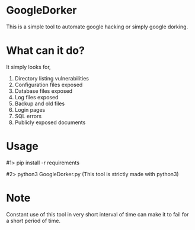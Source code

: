 # GoogleDorker

This is a simple tool to automate google hacking or simply google dorking.

# What can it do?
It simply looks for,
1) Directory listing vulnerabilities
2) Configuration files exposed
3) Database files exposed
4) Log files exposed
5) Backup and old files
6) Login pages
7) SQL errors
8) Publicly exposed documents

# Usage
#1> pip install -r requirements

#2> python3 GoogleDorker.py (This tool is strictly made with python3)

# Note
Constant use of this tool in very short interval of time can make it to fail for a short period of time.
